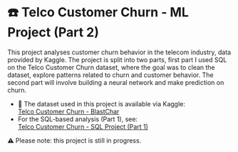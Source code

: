 # ☎️ Telco Customer Churn - ML Project (Part 2)

This project analyses customer churn behavior in the telecom industry, data provided by Kaggle. The project is split into two parts, first part I used SQL on the Telco Customer Churn dataset, where the goal was to clean the dataset, explore patterns related to churn and customer behavior. The second part will involve building a neural network and make prediction on churn. 

- 📂 The dataset used in this project is available via Kaggle: \
 <a href="https://www.kaggle.com/datasets/blastchar/telco-customer-churn"> Telco Customer Churn - BlastChar </a>
- For the SQL-based analysis (Part 1), see: \
[Telco Customer Churn - SQL Project (Part 1)](https://github.com/DianaSCristensen/Telco-Customer-Churn-SQL-Project)


⚠️ Please note: this project is still in progress.
